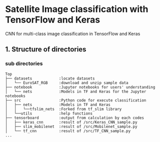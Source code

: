 # Satellite Image classification with TensorFlow and Keras

CNN for multi-class image classification in TensorFlow and Keras

## 1. Structure of directories
### sub directories
<p>

```
Top
├── datasets            :locate datasets
│   └── EuroSAT_RGB     :download and unzip sample data
├── notebook            :Jupyter notebooks for users' understanding
│   └── nets            :Models in TF and Keras for the Jupyter notebooks
├── src                 :Python code for execute classification
│   ├── nets            :Models in TF and Keras
│   │   └──tfslim_nets  :Forked from tf_slim library
│   └──utils            :help functions
├── tensorboard         :output from calculation by each codes 
│   ├── keras_cnn       :result of /src/Keras_CNN_sample.py
│   ├── slim_mobilenet  :result of /src/Mobilenet_sample.py
│   └── tf_cnn          :result of /src/TF_CNN_sample.py
...
```
</p>

